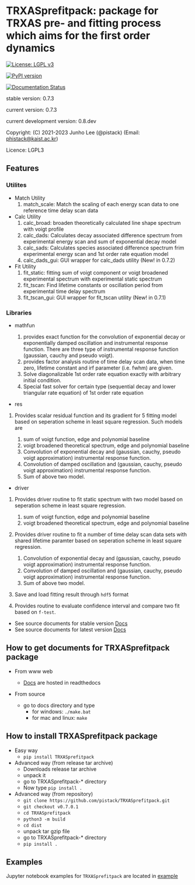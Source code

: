 # TRXASprefitpack: package for TRXAS pre- and fitting process which aims for the first order dynamics

[![License: LGPL v3](https://img.shields.io/badge/License-LGPL%20v3-blue.svg)](https://www.gnu.org/licenses/lgpl-3.0)

[![PyPI version](https://badge.fury.io/py/TRXASprefitpack.svg)](https://badge.fury.io/py/TRXASprefitpack)

[![Documentation Status](https://readthedocs.org/projects/trxasprefitpack/badge/?version=latest)](https://trxasprefitpack.readthedocs.io/en/latest/?badge=latest)

stable version:  0.7.3

current version: 0.7.3

current development version: 0.8.dev

Copyright: (C) 2021-2023  Junho Lee (@pistack) (Email: phistack@kaist.ac.kr)

Licence: LGPL3

## Features

### Utilites

* Match Utility
  1. match_scale: Match the scaling of each energy scan data to one reference time delay scan data
* Calc Utility
  1. calc_broad: broaden theoretically calculated line shape spectrum with voigt profile
  2. calc_dads: Calculates decay associated difference spectrum from experimental energy scan and sum of exponential decay model
  3. calc_sads: Calculates species associated difference spectrum frim experimental energy scan and 1st order rate equation model
  4. calc_dads_gui: GUI wrapper for calc_dads utility (New! in 0.7.2)
* Fit Utility
  1. fit_static: fitting sum of voigt component or voigt broadened experimental spectrum with experimental static spectrum
  2. fit_tscan: Find lifetime constants or oscillation period from experimental time delay spectrum
  3. fit_tscan_gui: GUI wrapper for fit_tscan utility (New! in 0.7.1)

### Libraries

* mathfun

  1. provides exact function for the convolution of exponential decay or exponentially damped oscillation and instrumental response function.
   There are three type of instrumental response function (gaussian, cauchy and pseudo voigt).
  2. provides factor analysis routine of time delay scan data, when time zero, lifetime constant and irf parameter (i.e. fwhm)
   are given.
  3. Solve diagonalizable 1st order rate equation exactly with arbitrary initial condition.
  4. Special fast solver for certain type (sequential decay and lower triangular rate equation) of 1st order rate equation

* res

 1. Provides scalar residual function and its gradient for 5 fitting model based on seperation scheme in least square regression.
  Such models are

    1. sum of voigt function, edge and polynomial baseline
    2. voigt broadened theoretical spectrum, edge and polynomial baseline
    3. Convolution of exponential decay and (gaussian, cauchy, pseudo voigt approximation) instrumental response function.
    4. Convolution of damped oscillation and (gaussian, cauchy, pseudo voigt approximation) instrumental response function.
    5. Sum of above two model.

* driver

 1. Provides driver routine to fit static spectrum with two model based on seperation scheme in least square regression.

    1. sum of voigt function, edge and polynomial baseline
    2. voigt broadened theoretical spectrum, edge and polynomial baseline
 
 2. Provides driver routine to fit a number of time delay scan data sets with shared lifetime paramter based on seperation scheme in least square regression.

    1. Convolution of exponential decay and (gaussian, cauchy, pseudo voigt approximation) instrumental response function.
    2. Convolution of damped oscillation and (gaussian, cauchy, pseudo voigt approximation) instrumental response function.
    3. Sum of above two model.
 
 3. Save and load fitting result through `hdf5` format

 4. Provides routine to evaluate confidence interval and compare two fit based on `f-test`.

* See source documents for stable version [Docs](https://trxasprefitpack.readthedocs.io/en/stable/)
* See source documents for latest version [Docs](https://trxasprefitpack.readthedocs.io/en/latest/)
  
## How to get documents for TRXASprefitpack package

* From www web
  * [Docs](https://trxasprefitpack.readthedocs.io/en/stable/) are hosted in readthedocs

* From source
  * go to docs directory and type
    * for windows: ``./make.bat``
    * for mac and linux: ``make``

## How to install TRXASprefitpack package

* Easy way
  * ``pip install TRXASprefitpack``
* Advanced way (from release tar archive)
  * Downloads release tar archive
  * unpack it
  * go to TRXASprefitpack-* directory
  * Now type ``pip install .``
* Advanced way (from repository)
  * ``git clone https://github.com/pistack/TRXASprefitpack.git``
  * ``git checkout v0.7.0.1``
  * ``cd TRXASprefitpack``
  * ``python3 -m build``
  * ``cd dist``
  * unpack tar gzip file
  * go to TRXASprefitpack-* directory
  * ``pip install .``

## Examples

Jupyter notebook examples for ``TRXASprefitpack`` are located in
[example](https://github.com/pistack/TRXASprefitpack-example/tree/v0.7.0)
